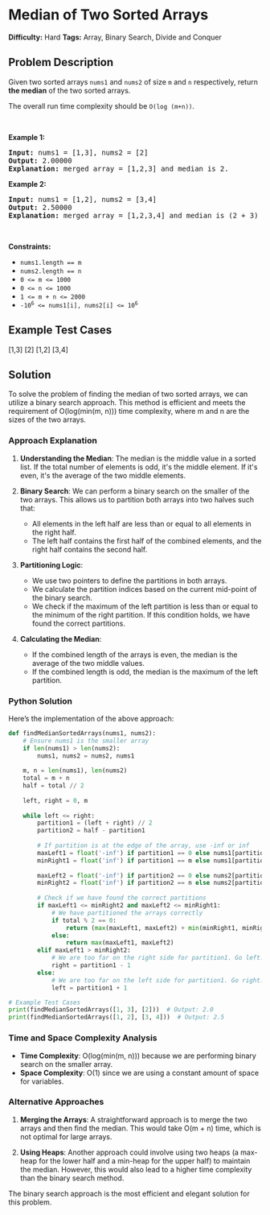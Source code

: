 # Median of Two Sorted Arrays

**Difficulty:** Hard
**Tags:** Array, Binary Search, Divide and Conquer

## Problem Description
<p>Given two sorted arrays <code>nums1</code> and <code>nums2</code> of size <code>m</code> and <code>n</code> respectively, return <strong>the median</strong> of the two sorted arrays.</p>

<p>The overall run time complexity should be <code>O(log (m+n))</code>.</p>

<p>&nbsp;</p>
<p><strong class="example">Example 1:</strong></p>

<pre>
<strong>Input:</strong> nums1 = [1,3], nums2 = [2]
<strong>Output:</strong> 2.00000
<strong>Explanation:</strong> merged array = [1,2,3] and median is 2.
</pre>

<p><strong class="example">Example 2:</strong></p>

<pre>
<strong>Input:</strong> nums1 = [1,2], nums2 = [3,4]
<strong>Output:</strong> 2.50000
<strong>Explanation:</strong> merged array = [1,2,3,4] and median is (2 + 3) / 2 = 2.5.
</pre>

<p>&nbsp;</p>
<p><strong>Constraints:</strong></p>

<ul>
	<li><code>nums1.length == m</code></li>
	<li><code>nums2.length == n</code></li>
	<li><code>0 &lt;= m &lt;= 1000</code></li>
	<li><code>0 &lt;= n &lt;= 1000</code></li>
	<li><code>1 &lt;= m + n &lt;= 2000</code></li>
	<li><code>-10<sup>6</sup> &lt;= nums1[i], nums2[i] &lt;= 10<sup>6</sup></code></li>
</ul>


## Example Test Cases
[1,3]
[2]
[1,2]
[3,4]

## Solution
To solve the problem of finding the median of two sorted arrays, we can utilize a binary search approach. This method is efficient and meets the requirement of O(log(min(m, n))) time complexity, where m and n are the sizes of the two arrays.

### Approach Explanation

1. **Understanding the Median**: The median is the middle value in a sorted list. If the total number of elements is odd, it's the middle element. If it's even, it's the average of the two middle elements.

2. **Binary Search**: We can perform a binary search on the smaller of the two arrays. This allows us to partition both arrays into two halves such that:
   - All elements in the left half are less than or equal to all elements in the right half.
   - The left half contains the first half of the combined elements, and the right half contains the second half.

3. **Partitioning Logic**:
   - We use two pointers to define the partitions in both arrays.
   - We calculate the partition indices based on the current mid-point of the binary search.
   - We check if the maximum of the left partition is less than or equal to the minimum of the right partition. If this condition holds, we have found the correct partitions.

4. **Calculating the Median**:
   - If the combined length of the arrays is even, the median is the average of the two middle values.
   - If the combined length is odd, the median is the maximum of the left partition.

### Python Solution

Here’s the implementation of the above approach:

```python
def findMedianSortedArrays(nums1, nums2):
    # Ensure nums1 is the smaller array
    if len(nums1) > len(nums2):
        nums1, nums2 = nums2, nums1
    
    m, n = len(nums1), len(nums2)
    total = m + n
    half = total // 2
    
    left, right = 0, m
    
    while left <= right:
        partition1 = (left + right) // 2
        partition2 = half - partition1
        
        # If partition is at the edge of the array, use -inf or inf
        maxLeft1 = float('-inf') if partition1 == 0 else nums1[partition1 - 1]
        minRight1 = float('inf') if partition1 == m else nums1[partition1]
        
        maxLeft2 = float('-inf') if partition2 == 0 else nums2[partition2 - 1]
        minRight2 = float('inf') if partition2 == n else nums2[partition2]
        
        # Check if we have found the correct partitions
        if maxLeft1 <= minRight2 and maxLeft2 <= minRight1:
            # We have partitioned the arrays correctly
            if total % 2 == 0:
                return (max(maxLeft1, maxLeft2) + min(minRight1, minRight2)) / 2
            else:
                return max(maxLeft1, maxLeft2)
        elif maxLeft1 > minRight2:
            # We are too far on the right side for partition1. Go left.
            right = partition1 - 1
        else:
            # We are too far on the left side for partition1. Go right.
            left = partition1 + 1

# Example Test Cases
print(findMedianSortedArrays([1, 3], [2]))  # Output: 2.0
print(findMedianSortedArrays([1, 2], [3, 4]))  # Output: 2.5
```

### Time and Space Complexity Analysis

- **Time Complexity**: O(log(min(m, n))) because we are performing binary search on the smaller array.
- **Space Complexity**: O(1) since we are using a constant amount of space for variables.

### Alternative Approaches

1. **Merging the Arrays**: A straightforward approach is to merge the two arrays and then find the median. This would take O(m + n) time, which is not optimal for large arrays.

2. **Using Heaps**: Another approach could involve using two heaps (a max-heap for the lower half and a min-heap for the upper half) to maintain the median. However, this would also lead to a higher time complexity than the binary search method.

The binary search approach is the most efficient and elegant solution for this problem.